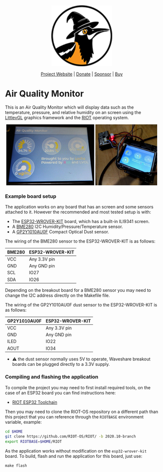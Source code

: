 <p align="center">
  <a href="https://locha.io/">
    <img height="200px" src="./doc/logo.png">
  </a>
</p>
<p align="center">
  <a href="https://locha.io/">Project Website</a> |
  <a href="https://locha.io/donate">Donate</a> |
  <a href="https://github.com/sponsors/rdymac">Sponsor</a> |
  <a href="https://locha.io/buy">Buy</a>
</p>

Air Quality Monitor
===================

This is an Air Quality Monitor which will display data such as the temperature,
pressure, and relative humidity on an screen using the [LittlevGL] graphics
framework and the [RIOT] operating system.

<p align="center">
  <img height="200px" src="./doc/ui.jpg">
  <img height="200px" src="./doc/setup.jpg">
</p>

[LittlevGL]: https://lvgl.io/
[RIOT]: https://riot-os.org/

### Example board setup

The application works on any board that has an screen and some sensors attached to it.
However the recommended and most tested setup is with:

- The [ESP32-WROVER-KIT] board, which has a built-in ILI9341 screen.
- A [BME280] I2C Humidity/Pressure/Temperature sensor.
- A [GP2Y1010AU0F] Compact Optical Dust sensor.

[ESP32-WROVER-KIT]: https://docs.espressif.com/projects/esp-idf/en/latest/esp32/hw-reference/esp32/get-started-wrover-kit.html
[BME280]: https://www.bosch-sensortec.com/products/environmental-sensors/humidity-sensors-bme280/
[GP2Y1010AU0F]: https://www.sparkfun.com/datasheets/Sensors/gp2y1010au_e.pdf

The wiring of the BME280 sensor to the ESP32-WROVER-KIT is as follows:

| BME280 | ESP32-WROVER-KIT |
|--------|------------------|
| VCC    | Any 3.3V pin     |
| GND    | Any GND pin      |
| SCL    | IO27             |
| SDA    | IO26             |

Depending on the breakout board for a BME280 sensor you may need to change
the I2C address directly on the Makefile file.

The wiring of the GP2Y1010AU0F dust sensor to the ESP32-WROVER-KIT is as
follows:


| GP2Y1010AU0F | ESP32-WROVER-KIT |
|--------------|------------------|
| VCC          | Any 3.3V pin     |
| GND          | Any GND pin      |
| ILED         | IO22             |
| AOUT         | IO34             |

- :warning: the dust sensor normally uses 5V to operate, Waveshare breakout
boards can be plugged directly to a 3.3V supply.

### Compiling and flashing the application

To compile the project you may need to first install required tools, on the case
of an ESP32 board you can find instructions here:

- [RIOT ESP32 Toolchain](https://doc.riot-os.org/group__cpu__esp32.html#esp32_toolchain)

Then you may need to clone the RIOT-OS repository on a different path than this
project that you can reference through the `RIOTBASE` environment variable, example:

```bash
cd $HOME
git clone https://github.com/RIOT-OS/RIOT/ -b 2020.10-branch
export RIOTBASE=$HOME/RIOT
```

As the application works without modification on the `esp32-wrover-kit` board. To
build, flash and run the application for this board, just use:

```
make flash
```
